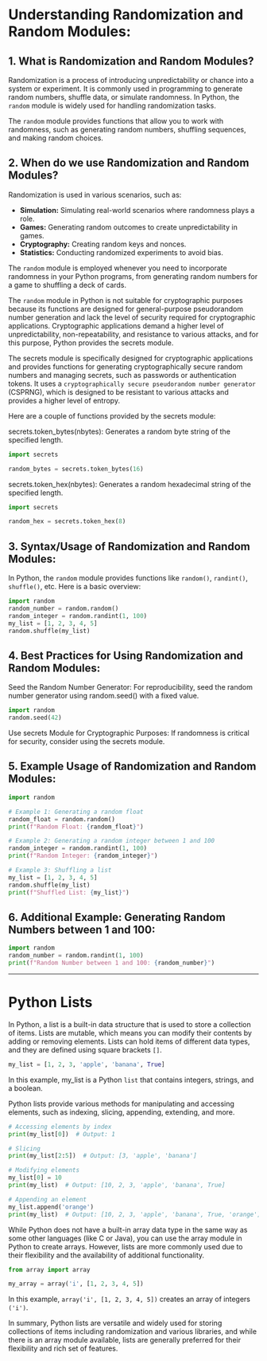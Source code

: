 # **Understanding Randomization and Random Modules:**

## **1. What is Randomization and Random Modules?**

Randomization is a process of introducing unpredictability or chance into a system or experiment. It is commonly used in programming to generate random numbers, shuffle data, or simulate randomness. In Python, the `random` module is widely used for handling randomization tasks.

The `random` module provides functions that allow you to work with randomness, such as generating random numbers, shuffling sequences, and making random choices.

## **2. When do we use Randomization and Random Modules?**

Randomization is used in various scenarios, such as:

- **Simulation:** Simulating real-world scenarios where randomness plays a role.
- **Games:** Generating random outcomes to create unpredictability in games.
- **Cryptography:** Creating random keys and nonces.
- **Statistics:** Conducting randomized experiments to avoid bias.

The `random` module is employed whenever you need to incorporate randomness in your Python programs, from generating random numbers for a game to shuffling a deck of cards.


The `random` module in Python is not suitable for cryptographic purposes because its functions are designed for general-purpose pseudorandom number generation and lack the level of security required for cryptographic applications. Cryptographic applications demand a higher level of unpredictability, non-repeatability, and resistance to various attacks, and for this purpose, Python provides the secrets module.

The secrets module is specifically designed for cryptographic applications and provides functions for generating cryptographically secure random numbers and managing secrets, such as passwords or authentication tokens. It uses a `cryptographically secure pseudorandom number generator` (CSPRNG), which is designed to be resistant to various attacks and provides a higher level of entropy.

Here are a couple of functions provided by the secrets module:

secrets.token_bytes(nbytes): Generates a random byte string of the specified length.

```python
import secrets

random_bytes = secrets.token_bytes(16)
```
secrets.token_hex(nbytes): Generates a random hexadecimal string of the specified length.

```python
import secrets

random_hex = secrets.token_hex(8)
```

## **3. Syntax/Usage of Randomization and Random Modules:**

In Python, the `random` module provides functions like `random()`, `randint()`, `shuffle()`, etc. Here is a basic overview:

```python
import random
random_number = random.random()
random_integer = random.randint(1, 100)
my_list = [1, 2, 3, 4, 5]
random.shuffle(my_list)
```


## **4. Best Practices for Using Randomization and Random Modules:**

Seed the Random Number Generator: For reproducibility, seed the random number generator using random.seed() with a fixed value.

```python
import random
random.seed(42)
```
Use secrets Module for Cryptographic Purposes: If randomness is critical for security, consider using the secrets module.

## **5. Example Usage of Randomization and Random Modules:**

```python
import random

# Example 1: Generating a random float
random_float = random.random()
print(f"Random Float: {random_float}")

# Example 2: Generating a random integer between 1 and 100
random_integer = random.randint(1, 100)
print(f"Random Integer: {random_integer}")

# Example 3: Shuffling a list
my_list = [1, 2, 3, 4, 5]
random.shuffle(my_list)
print(f"Shuffled List: {my_list}")
```

## **6. Additional Example: Generating Random Numbers between 1 and 100:**

```python
import random
random_number = random.randint(1, 100)
print(f"Random Number between 1 and 100: {random_number}")
```


--- 

# **Python Lists**

In Python, a list is a built-in data structure that is used to store a collection of items. Lists are mutable, which means you can modify their contents by adding or removing elements. Lists can hold items of different data types, and they are defined using square brackets `[]`. 

```python
my_list = [1, 2, 3, 'apple', 'banana', True]
```

In this example, my_list is a Python `list` that contains integers, strings, and a boolean.

Python lists provide various methods for manipulating and accessing elements, such as indexing, slicing, appending, extending, and more.

```py
# Accessing elements by index
print(my_list[0])  # Output: 1

# Slicing
print(my_list[2:5])  # Output: [3, 'apple', 'banana']

# Modifying elements
my_list[0] = 10
print(my_list)  # Output: [10, 2, 3, 'apple', 'banana', True]

# Appending an element
my_list.append('orange')
print(my_list)  # Output: [10, 2, 3, 'apple', 'banana', True, 'orange']
```


While Python does not have a built-in array data type in the same way as some other languages (like C or Java), you can use the array module in Python to create arrays. However, lists are more commonly used due to their flexibility and the availability of additional functionality.


```py
from array import array

my_array = array('i', [1, 2, 3, 4, 5])
```


In this example, `array('i', [1, 2, 3, 4, 5])` creates an array of integers `('i')`.

In summary, Python lists are versatile and widely used for storing collections of items including randomization and various libraries, and while there is an array module available, lists are generally preferred for their flexibility and rich set of features.

